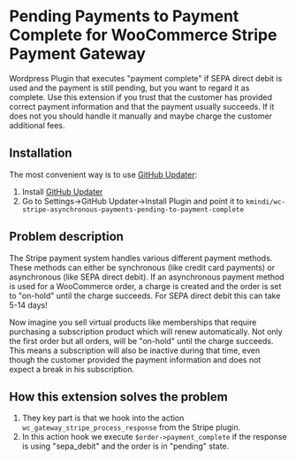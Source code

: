 # Pending Payments to Payment Complete for WooCommerce Stripe Payment Gateway

Wordpress Plugin that executes "payment complete" if SEPA direct debit is used and the payment is still pending, but you want to regard it as complete. Use this extension if you trust that the customer has provided correct payment information and that the payment usually succeeds. If it does not you should handle it manually and maybe charge the customer additional fees.

## Installation

The most convenient way is to use [GitHub Updater](https://github.com/afragen/github-updater):
1. Install [GitHub Updater](https://github.com/afragen/github-updater)
2. Go to Settings->GitHub Updater->Install Plugin and point it to `kmindi/wc-stripe-asynchronous-payments-pending-to-payment-complete`

## Problem description

The Stripe payment system handles various different payment methods. These methods can either be synchronous (like credit card payments) or asynchronous (like SEPA direct debit). If an asynchronous payment method is used for a WooCommerce order, a charge is created and the order is set to "on-hold" until the charge succeeds. For SEPA direct debit this can take 5-14 days! 

Now imagine you sell virtual products like memberships that require purchasing a subscription product which will renew automatically. Not only the first order but all orders, will be "on-hold" until the charge succeeds. This means a subscription will also be inactive during that time, even though the customer provided the payment information and does not expect a break in his subscription.

## How this extension solves the problem

1. They key part is that we hook into the action `wc_gateway_stripe_process_response` from the Stripe plugin.
2. In this action hook we execute `$order->payment_complete` if the response is using "sepa_debit" and the order is in "pending" state.
